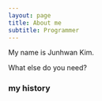 ```yaml
---
layout: page
title: About me
subtitle: Programmer
---
```


My name is Junhwan Kim. 

What else do you need?

### my history
